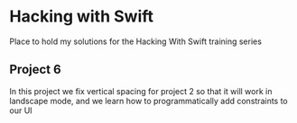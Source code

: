 # Hacking with Swift
Place to hold my solutions for the Hacking With Swift training series

## Project 6
In this project we fix vertical spacing for project 2 so that it will work in landscape mode, and we learn how to programmatically add constraints to our UI

